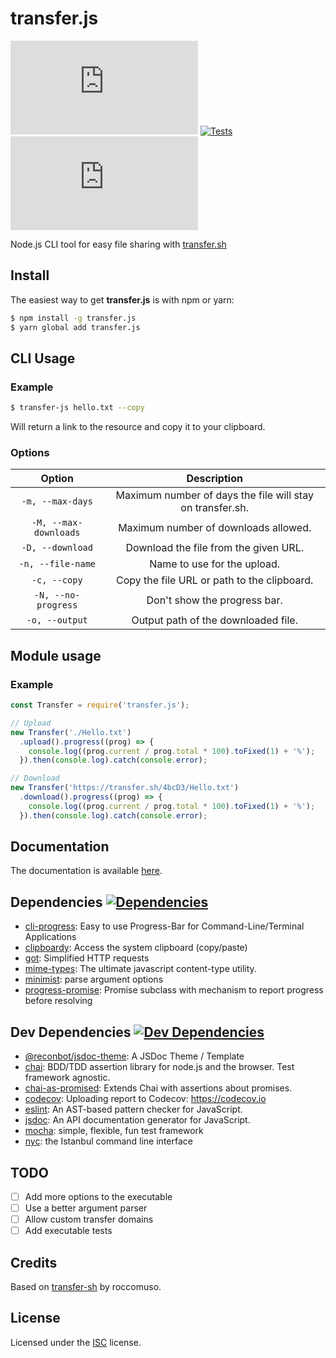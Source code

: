 # transfer.js

[![Version](https://img.shields.io/github/v/tag/ObserverOfTime/transfer.js?label=Version&logo=npm)](https://github.com/ObserverOfTime/transfer.js/packages)
[![Tests](https://github.com/ObserverOfTime/transfer.js/workflows/Tests/badge.svg)](https://github.com/ObserverOfTime/transfer.js/actions?query=workflow:Tests)
[![Coverage](https://img.shields.io/codecov/c/gh/ObserverOfTime/transfer.js?label=Coverage&logo=codecov)](https://codecov.io/gh/ObserverOfTime/transfer.js)

Node.js CLI tool for easy file sharing with [transfer.sh](https://transfer.sh)

## Install

The easiest way to get **transfer.js** is with npm or yarn:

```sh
$ npm install -g transfer.js
$ yarn global add transfer.js
```

## CLI Usage

### Example

```sh
$ transfer-js hello.txt --copy
```

Will return a link to the resource and copy it to your clipboard.

### Options

|        Option         |                        Description                        |
| :-------------------: | :-------------------------------------------------------: |
|   `-m, --max-days`    | Maximum number of days the file will stay on transfer.sh. |
| `-M, --max-downloads` |           Maximum number of downloads allowed.            |
|   `-D, --download`    |           Download the file from the given URL.           |
|   `-n, --file-name`   |                Name to use for the upload.                |
|     `-c, --copy`      |        Copy the file URL or path to the clipboard.        |
|  `-N, --no-progress`  |               Don't show the progress bar.                |
|    `-o, --output`     |            Output path of the downloaded file.            |

## Module usage

### Example

```javascript
const Transfer = require('transfer.js');

// Upload
new Transfer('./Hello.txt')
  .upload().progress((prog) => {
    console.log((prog.current / prog.total * 100).toFixed(1) + '%');
  }).then(console.log).catch(console.error);

// Download
new Transfer('https://transfer.sh/4bcD3/Hello.txt')
  .download().progress((prog) => {
    console.log((prog.current / prog.total * 100).toFixed(1) + '%');
  }).then(console.log).catch(console.error);
```

## Documentation

The documentation is available [here](https://observeroftime.github.io/transfer.js).

## Dependencies [![Dependencies](https://img.shields.io/david/ObserverOfTime/transfer.js.svg)](https://david-dm.org/ObserverOfTime/transfer.js)

- [cli-progress](https://ghub.io/cli-progress): Easy to use Progress-Bar for Command-Line/Terminal Applications
- [clipboardy](https://ghub.io/clipboardy): Access the system clipboard (copy/paste)
- [got](https://ghub.io/got): Simplified HTTP requests
- [mime-types](https://ghub.io/mime-types): The ultimate javascript content-type utility.
- [minimist](https://ghub.io/minimist): parse argument options
- [progress-promise](https://ghub.io/progress-promise): Promise subclass with mechanism to report progress before resolving

## Dev Dependencies [![Dev Dependencies](https://img.shields.io/david/dev/ObserverOfTime/transfer.js.svg)](https://david-dm.org/ObserverOfTime/transfer.js?type=dev)

- [@reconbot/jsdoc-theme](https://ghub.io/@reconbot/jsdoc-theme): A JSDoc Theme / Template
- [chai](https://ghub.io/chai): BDD/TDD assertion library for node.js and the browser. Test framework agnostic.
- [chai-as-promised](https://ghub.io/chai-as-promised): Extends Chai with assertions about promises.
- [codecov](https://ghub.io/codecov): Uploading report to Codecov: https://codecov.io
- [eslint](https://ghub.io/eslint): An AST-based pattern checker for JavaScript.
- [jsdoc](https://ghub.io/jsdoc): An API documentation generator for JavaScript.
- [mocha](https://ghub.io/mocha): simple, flexible, fun test framework
- [nyc](https://ghub.io/nyc): the Istanbul command line interface

## TODO

- [ ] Add more options to the executable
- [ ] Use a better argument parser
- [ ] Allow custom transfer domains
- [ ] Add executable tests

## Credits

Based on [transfer-sh](https://ghub.io/transfer-sh) by roccomuso.

## License

Licensed under the [ISC](./LICENSE) license.
